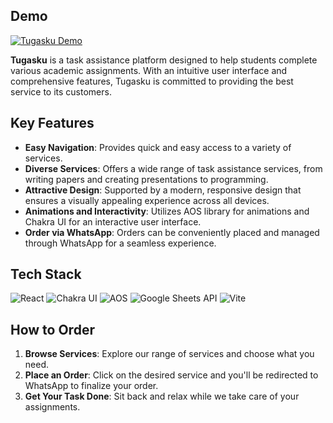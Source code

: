 ## Demo
[![Tugasku Demo](https://img.shields.io/badge/Tugasku-Demo-9cf?style=flat-square&logo=vercel&logoColor=white)](https://tugasku-jasa-joki-tugas.vercel.app/)

**Tugasku** is a task assistance platform designed to help students complete various academic assignments. With an intuitive user interface and comprehensive features, Tugasku is committed to providing the best service to its customers.

## Key Features
- **Easy Navigation**: Provides quick and easy access to a variety of services.
- **Diverse Services**: Offers a wide range of task assistance services, from writing papers and creating presentations to programming.
- **Attractive Design**: Supported by a modern, responsive design that ensures a visually appealing experience across all devices.
- **Animations and Interactivity**: Utilizes AOS library for animations and Chakra UI for an interactive user interface.
- **Order via WhatsApp**: Orders can be conveniently placed and managed through WhatsApp for a seamless experience.

## Tech Stack

![React](https://img.shields.io/badge/React-20232A?style=for-the-badge&logo=react&logoColor=61DAFB)
![Chakra UI](https://img.shields.io/badge/Chakra%20UI-319795?style=for-the-badge&logo=chakraui&logoColor=white)
![AOS](https://img.shields.io/badge/AOS-000000?style=for-the-badge&logo=aos&logoColor=white)
![Google Sheets API](https://img.shields.io/badge/Google%20Sheets%20API-34A853?style=for-the-badge&logo=googlesheets&logoColor=white)
![Vite](https://img.shields.io/badge/Vite-646CFF?style=for-the-badge&logo=vite&logoColor=white)

## How to Order

1. **Browse Services**: Explore our range of services and choose what you need.
2. **Place an Order**: Click on the desired service and you'll be redirected to WhatsApp to finalize your order.
3. **Get Your Task Done**: Sit back and relax while we take care of your assignments.
